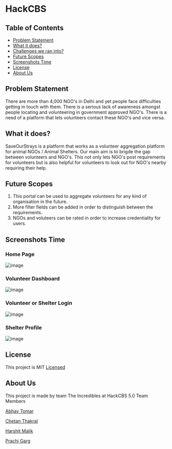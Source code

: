 # HackCBS


## Table of Contents

- [Problem Statement](#Problem-Statement)
- [What it does?](#what-it-does?)
- [Challenges we ran into?](#challenges-we-ran-into)
- [Future Scopes](#future-scope)
- [Screenshots Time](#screenshots-time)
- [License](#license)
- [About Us](#about-us)


## Problem Statement
There are more than 4,000 NGO's in Delhi and yet people face difficulties getting in touch with them. There is a serious lack of awareness amongst people locating and volunteering in government approved NGO's. There is a need of a platform that lets volunteers contact these NGO's and vice versa.

## What it does?
SaveOurStrays is a platform that works as a volunteer aggregation platform for animal NGOs / Animal Shelters. Our main aim is to brigde the gap between volunteers and NGO's. This not only lets NGO's post requirements for volunteers but is also helpful for volunteers to look out for NGO's nearby requiring their help.

## Future Scopes
1. This portal can be used to aggregate volunteers for any kind of organisation in the future.
2. More filter fields can be added in order to distinguish between the requirements.
3. NGOs and voluteers can be rated in order to increase credentiality for users.

## Screenshots Time

### Home Page

![image](https://user-images.githubusercontent.com/73431489/200156813-fe551e0c-e9a3-4556-ba00-c136dc8e796c.png)

### Volunteer Dashboard

![image](https://user-images.githubusercontent.com/73431489/200156894-21fe9784-e7fc-4f2c-8f1c-b6b8198f44ec.png)


### Volunteer or Shelter Login

![image](https://user-images.githubusercontent.com/73431489/200156925-475c7c3d-d7ce-4d51-9115-66b7d9a06a82.png)


### Shelter Profile

![image](https://user-images.githubusercontent.com/73431489/200157083-dbd02f59-d177-449b-bd37-c64acfd17d91.png)


## License
This project is MIT [Licensed](./LICENSE)


## About Us
This project is made by team The Incredibles at HackCBS 5.0
Team Members

[Abhay Tomar](https://github.com/abhaytomar2002)

[Chetan Thakral](https://github.com/chetan-2002)

[Harshit Malik](https://github.com/harshitmalik03)

[Prachi Garg](https://github.com/prachigarg19)
